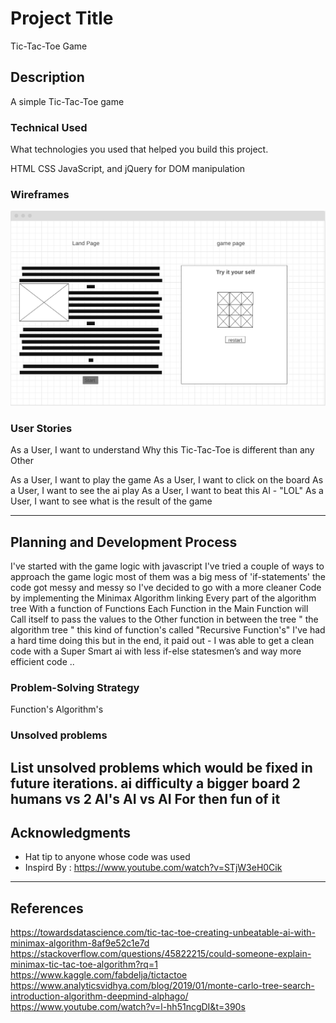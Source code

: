 # Project Title

Tic-Tac-Toe Game
## Description

A simple Tic-Tac-Toe game

### Technical Used
What technologies you used that helped you build this project.


HTML
CSS
JavaScript, and jQuery for DOM manipulation


### Wireframes

![Alt text](roots/wf.png?raw=true "Wireframes")

### User Stories

As a User, I want to understand Why this Tic-Tac-Toe is different than any Other

As a User, I want to play the game
As a User, I want to click on the board
As a User, I want to see the ai play
As a User, I want to beat this AI - "LOL"
As a User, I want to see what is the result of the game



---

## Planning and Development Process

I've started with the game logic with javascript
I've tried a couple of ways to approach the game logic most of them was a big mess of 'if-statements' the code got messy and messy so I've decided  to go with a more cleaner Code by implementing the Minimax Algorithm  linking Every part of the algorithm tree With a function of Functions Each Function in the Main Function will Call itself to pass the values to the Other function in between the tree  "  the algorithm tree "
this kind of function's called "Recursive Function's" I've had a hard time doing this but in the end, it paid out  - I was able to get a clean code with a Super Smart ai with less if-else statesmen’s and way more efficient code ..  

### Problem-Solving Strategy

Function's
Algorithm's


### Unsolved problems

List unsolved problems which would be fixed in future iterations.
ai difficulty
a bigger board
2 humans vs 2 AI's
AI vs AI For then fun of it
---

## Acknowledgments

* Hat tip to anyone whose code was used
* Inspird By :
https://www.youtube.com/watch?v=STjW3eH0Cik


---

 ## References

 https://towardsdatascience.com/tic-tac-toe-creating-unbeatable-ai-with-minimax-algorithm-8af9e52c1e7d
 https://stackoverflow.com/questions/45822215/could-someone-explain-minimax-tic-tac-toe-algorithm?rq=1
 https://www.kaggle.com/fabdelja/tictactoe
 https://www.analyticsvidhya.com/blog/2019/01/monte-carlo-tree-search-introduction-algorithm-deepmind-alphago/
 https://www.youtube.com/watch?v=l-hh51ncgDI&t=390s
